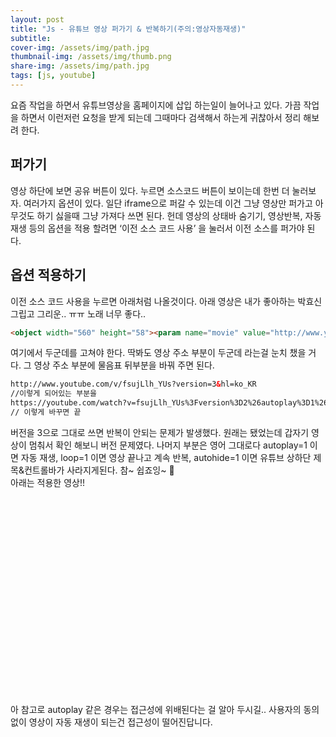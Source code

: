 ```yaml
---
layout: post
title: "Js - 유튜브 영상 퍼가기 & 반복하기(주의:영상자동재생)"
subtitle: 
cover-img: /assets/img/path.jpg
thumbnail-img: /assets/img/thumb.png
share-img: /assets/img/path.jpg
tags: [js, youtube]
---
```

요즘 작업을 하면서 유튜브영상을 홈페이지에 삽입 하는일이 늘어나고 있다. 가끔 작업을 하면서 이런저런 요청을 받게 되는데 그때마다 검색해서 하는게 귀찮아서 정리 해보려 한다.

## 퍼가기
영상 하단에 보면 공유 버튼이 있다. 누르면 소스코드 버튼이 보이는데 한번 더 눌러보자. 여러가지 옵션이 있다. 일단 iframe으로 퍼갈 수 있는데 이건 그냥 영상만 퍼가고 아무것도 하기 싫을때 그냥 가져다 쓰면 된다. 헌데 영상의 상태바 숨기기, 영상반복, 자동재생 등의 옵션을 적용 할려면 ‘이전 소스 코드 사용’ 을 눌러서 이전 소스를 퍼가야 된다.
<!--more-->

## 옵션 적용하기
이전 소스 코드 사용을 누르면 아래처럼 나올것이다. 아래 영상은 내가 좋아하는 박효신 그립고 그리운.. ㅠㅠ 노래 너무 좋다..

```html
<object width="560" height="58"><param name="movie" value="http://www.youtube.com/v/fsujLlh_YUs?version=3&hl=ko_KR"></param><param name="allowFullScreen" value="true"></param><param name="allowscriptaccess" value="always"></param><embed src="http://www.youtube.com/v/fsujLlh_YUs?version=3&hl=ko_KR" type="application/x-shockwave-flash" width="560" height="315" allowscriptaccess="always" allowfullscreen="true"></embed></object>
```

여기에서 두군데를 고쳐야 한다. 딱봐도 영상 주소 부분이 두군데 라는걸 눈치 챘을 거다. 그 영상 주소 부분에 물음표 뒤부분을 바꿔 주면 된다.

```html
http://www.youtube.com/v/fsujLlh_YUs?version=3&hl=ko_KR
//이렇게 되어있는 부분을
https://youtube.com/watch?v=fsujLlh_YUs%3Fversion%3D2%26autoplay%3D1%26loop%3D1%26autohide%3D1
// 이렇게 바꾸면 끝
```

버전을 3으로 그대로 쓰면 반복이 안되는 문제가 발생했다. 원래는 됐었는데 갑자기 영상이 멈춰서 확인 해보니 버전 문제였다. 나머지 부분은 영어 그대로다 autoplay=1 이면 자동 재생, loop=1 이면 영상 끝나고 계속 반복, autohide=1 이면 유튜브 상하단 제목&amp;컨트롤바가 사라지게된다. 참~ 쉽죠잉~ 🙂<br>아래는 적용한 영상!!

<div class="video-container">
    <object id="fitvid349217"><param name="movie" value="http://www.youtube.com/v/fsujLlh_YUs?version=2&amp;autoplay=1&amp;loop=1&amp;autohide=1">
        <param name="allowFullScreen" value="true">
        <param name="allowscriptaccess" value="always">
        <embed src="http://www.youtube.com/v/fsujLlh_YUs?version=2&amp;autoplay=1&amp;loop=1&amp;autohide=1" type="application/x-shockwave-flash" width="100%" height="315" allowscriptaccess="always" allowfullscreen="true">
    </object>
</div>

아 참고로 autoplay 같은 경우는 접근성에 위배된다는 걸 알아 두시길.. 사용자의 동의 없이 영상이 자동 재생이 되는건 접근성이 떨어진답니다.
